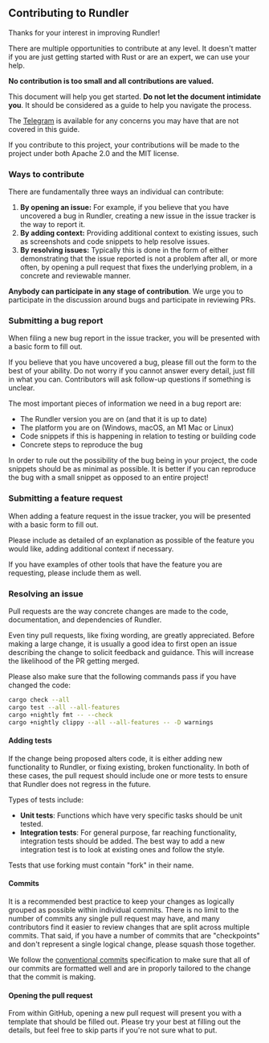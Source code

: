 ## Contributing to Rundler

Thanks for your interest in improving Rundler!

There are multiple opportunities to contribute at any level. It doesn't matter if you are just getting started with Rust or are an expert, we can use your help.

**No contribution is too small and all contributions are valued.**

This document will help you get started. **Do not let the document intimidate you**.
It should be considered as a guide to help you navigate the process.

The [Telegram][dev-tg] is available for any concerns you may have that are not covered in this guide.

If you contribute to this project, your contributions will be made to the project under both Apache 2.0 and the MIT license.

### Ways to contribute

There are fundamentally three ways an individual can contribute:

1. **By opening an issue:** For example, if you believe that you have uncovered a bug
   in Rundler, creating a new issue in the issue tracker is the way to report it.
2. **By adding context:** Providing additional context to existing issues,
   such as screenshots and code snippets to help resolve issues.
3. **By resolving issues:** Typically this is done in the form of either
   demonstrating that the issue reported is not a problem after all, or more often,
   by opening a pull request that fixes the underlying problem, in a concrete and
   reviewable manner.

**Anybody can participate in any stage of contribution**. We urge you to participate in the discussion around bugs and participate in reviewing PRs.

### Submitting a bug report

When filing a new bug report in the issue tracker, you will be presented with a basic form to fill out.

If you believe that you have uncovered a bug, please fill out the form to the best of your ability. Do not worry if you cannot answer every detail, just fill in what you can. Contributors will ask follow-up questions if something is unclear.

The most important pieces of information we need in a bug report are:

-   The Rundler version you are on (and that it is up to date)
-   The platform you are on (Windows, macOS, an M1 Mac or Linux)
-   Code snippets if this is happening in relation to testing or building code
-   Concrete steps to reproduce the bug

In order to rule out the possibility of the bug being in your project, the code snippets should be as minimal as possible. It is better if you can reproduce the bug with a small snippet as opposed to an entire project!

### Submitting a feature request

When adding a feature request in the issue tracker, you will be presented with a basic form to fill out.

Please include as detailed of an explanation as possible of the feature you would like, adding additional context if necessary.

If you have examples of other tools that have the feature you are requesting, please include them as well.

### Resolving an issue

Pull requests are the way concrete changes are made to the code, documentation, and dependencies of Rundler.

Even tiny pull requests, like fixing wording, are greatly appreciated. Before making a large change, it is usually a good idea to first open an issue describing the change to solicit feedback and guidance. This will increase the likelihood of the PR getting merged.

Please also make sure that the following commands pass if you have changed the code:

```sh
cargo check --all
cargo test --all --all-features
cargo +nightly fmt -- --check
cargo +nightly clippy --all --all-features -- -D warnings
```

#### Adding tests

If the change being proposed alters code, it is either adding new functionality to Rundler, or fixing existing, broken functionality.
In both of these cases, the pull request should include one or more tests to ensure that Rundler does not regress in the future.

Types of tests include:

-   **Unit tests**: Functions which have very specific tasks should be unit tested.
-   **Integration tests**: For general purpose, far reaching functionality,
    integration tests should be added. The best way to add a new integration test is to look at existing ones and follow the style.

Tests that use forking must contain "fork" in their name.

#### Commits

It is a recommended best practice to keep your changes as logically grouped as possible within individual commits. There is no limit to the number of commits any single pull request may have, and many contributors find it easier to review changes that are split across multiple commits.
That said, if you have a number of commits that are "checkpoints" and don't represent a single logical change, please squash those together.

We follow the [conventional commits](https://www.conventionalcommits.org/en/v1.0.0/) specification to make sure that all of our commits are formatted well and are in proporly tailored to the change that the commit is making.

#### Opening the pull request

From within GitHub, opening a new pull request will present you with a template that should be filled out. Please try your best at filling out the details, but feel free to skip parts if you're not sure what to put.

[dev-tg]: https://t.me/+F_xS9IVOdJZmZjQx

